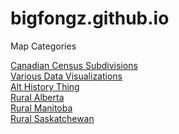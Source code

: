 # bigfongz.github.io


Map Categories

<a href="/subdivisions.html">Canadian Census Subdivisions</a>
<br>
<a href="/data.html">Various Data Visualizations</a>
<br>
<a href="/Macleod/index.html">Alt History Thing</a>
<br>
<a href="/Rural Alberta/index.html">Rural Alberta</a>
<br>
<a href="/Rural Manitoba/index.html">Rural Manitoba</a>
<br>
<a href="/Rural Saskatchewan/index.html">Rural Saskatchewan</a>

